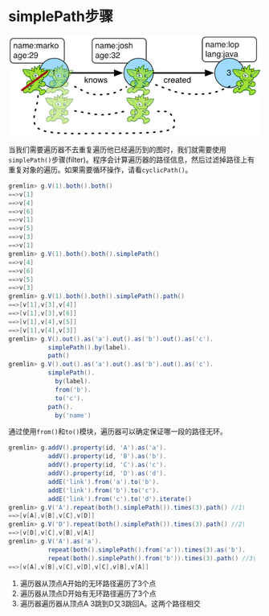 # simplePath步骤

![](image/simplepath-step.png)

当我们需要遍历器不去重复遍历他已经遍历到的图时，我们就需要使用`simplePath()`步骤(filter)。程序会计算遍历器的路径信息，然后过滤掉路径上有重复对象的遍历。如果需要循环操作，请看`cyclicPath()`。

```groovy
gremlin> g.V(1).both().both()
==>v[1]
==>v[4]
==>v[6]
==>v[1]
==>v[5]
==>v[3]
==>v[1]
gremlin> g.V(1).both().both().simplePath()
==>v[4]
==>v[6]
==>v[5]
==>v[3]
gremlin> g.V(1).both().both().simplePath().path()
==>[v[1],v[3],v[4]]
==>[v[1],v[3],v[6]]
==>[v[1],v[4],v[5]]
==>[v[1],v[4],v[3]]
gremlin> g.V().out().as('a').out().as('b').out().as('c').
           simplePath().by(label).
           path()
gremlin> g.V().out().as('a').out().as('b').out().as('c').
           simplePath().
             by(label).
             from('b').
             to('c').
           path().
             by('name')
```

通过使用`from()`和`to()`模块，遍历器可以确定保证哪一段的路径无环。

```groovy
gremlin> g.addV().property(id, 'A').as('a').
           addV().property(id, 'B').as('b').
           addV().property(id, 'C').as('c').
           addV().property(id, 'D').as('d').
           addE('link').from('a').to('b').
           addE('link').from('b').to('c').
           addE('link').from('c').to('d').iterate()
gremlin> g.V('A').repeat(both().simplePath()).times(3).path() //1\
==>[v[A],v[B],v[C],v[D]]
gremlin> g.V('D').repeat(both().simplePath()).times(3).path() //2\
==>[v[D],v[C],v[B],v[A]]
gremlin> g.V('A').as('a').
           repeat(both().simplePath().from('a')).times(3).as('b').
           repeat(both().simplePath().from('b')).times(3).path() //3\
==>[v[A],v[B],v[C],v[D],v[C],v[B],v[A]]
```

1. 遍历器从顶点A开始的无环路径遍历了3个点
2. 遍历器从顶点D开始有无环路径遍历了3个点
3. 遍历器遍历器从顶点A 3跳到D又3跳回A。这两个路径相交